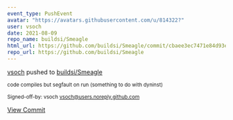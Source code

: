 ```yaml
---
event_type: PushEvent
avatar: "https://avatars.githubusercontent.com/u/814322?"
user: vsoch
date: 2021-08-09
repo_name: buildsi/Smeagle
html_url: https://github.com/buildsi/Smeagle/commit/cbaee3ec7471e84d93e49fac6fdb505ecc411c7f
repo_url: https://github.com/buildsi/Smeagle
---
```


<a href='https://github.com/vsoch' target='_blank'>vsoch</a> pushed to <a href='https://github.com/buildsi/Smeagle' target='_blank'>buildsi/Smeagle</a>

<small>code compiles but segfault on run (something to do with dyninst)

Signed-off-by: vsoch <vsoch@users.noreply.github.com></small>

<a href='https://github.com/buildsi/Smeagle/commit/cbaee3ec7471e84d93e49fac6fdb505ecc411c7f' target='_blank'>View Commit</a>